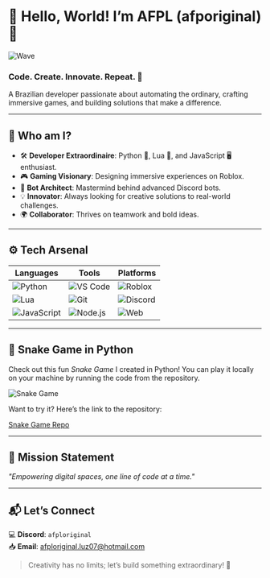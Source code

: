 # 👋 Hello, World! I’m **AFPL** (afporiginal) 🌟  

![Wave](https://emojis.slackmojis.com/emojis/images/1570211625/6611/wave-animated.gif?1570211625)  

### **Code. Create. Innovate. Repeat.** 🚀  

A Brazilian developer passionate about automating the ordinary, crafting immersive games, and building solutions that make a difference.  

---

## 🌟 **Who am I?**  

- 🛠 **Developer Extraordinaire**: Python 🐍, Lua 🌙, and JavaScript 🖥️ enthusiast.  
- 🎮 **Gaming Visionary**: Designing immersive experiences on Roblox.  
- 🤖 **Bot Architect**: Mastermind behind advanced Discord bots.  
- 💡 **Innovator**: Always looking for creative solutions to real-world challenges.  
- 🌍 **Collaborator**: Thrives on teamwork and bold ideas.  

---

## ⚙️ **Tech Arsenal**  

| **Languages** | **Tools** | **Platforms** |  
|---|---|---|  
| ![Python](https://img.shields.io/badge/-Python-3776AB?logo=python&logoColor=white&style=for-the-badge) | ![VS Code](https://img.shields.io/badge/-VS%20Code-007ACC?logo=visual-studio-code&logoColor=white&style=for-the-badge) | ![Roblox](https://img.shields.io/badge/-Roblox-D22215?logo=roblox&logoColor=white&style=for-the-badge) |  
| ![Lua](https://img.shields.io/badge/-Lua-2C2D72?logo=lua&logoColor=white&style=for-the-badge) | ![Git](https://img.shields.io/badge/-Git-F05032?logo=git&logoColor=white&style=for-the-badge) | ![Discord](https://img.shields.io/badge/-Discord-5865F2?logo=discord&logoColor=white&style=for-the-badge) |  
| ![JavaScript](https://img.shields.io/badge/-JavaScript-F7DF1E?logo=javascript&logoColor=black&style=for-the-badge) | ![Node.js](https://img.shields.io/badge/-Node.js-339933?logo=node.js&logoColor=white&style=for-the-badge) | ![Web](https://img.shields.io/badge/-Web%20Development-4CAF50?logo=html5&logoColor=white&style=for-the-badge) |  

---

## 🐍 **Snake Game in Python**  

Check out this fun *Snake Game* I created in Python! You can play it locally on your machine by running the code from the repository.

![Snake Game](https://raw.githubusercontent.com/afporiginal/snake-game/main/snake_game_demo.gif)  

Want to try it? Here’s the link to the repository:

[Snake Game Repo](https://github.com/afporiginal/snake-game)

---

## 🚀 **Mission Statement**  

_"Empowering digital spaces, one line of code at a time."_  

---

## 📬 **Let’s Connect**  

💻 **Discord**: `afploriginal`  
📥 **Email**: [afploriginal.luz07@hotmail.com](mailto:afploriginal.luz07@hotmail.com)  

> Creativity has no limits; let’s build something extraordinary! 🌌
